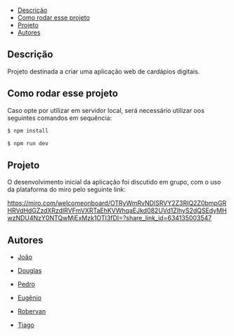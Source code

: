 - [Descrição](#descricao)
- [Como rodar esse projeto](#como-rodar)
- [Projeto](#projeto)
- [Autores](#autores)

<div id='descricao'/>

## Descrição

Projeto destinada a criar uma aplicação web de cardápios digitais.

<div id='como-rodar'/>

## Como rodar esse projeto

Caso opte por utilizar em servidor local, será necessário utilizar oos seguintes comandos em sequência:

```bash
$ npm install

$ npm run dev
```

<div id='projeto'/>

## Projeto

O desenvolvimento inicial da aplicação foi discutido em grupo, com o uso da plataforma do miro pelo seguinte link:

https://miro.com/welcomeonboard/OTRyWmRvNDlSRVY2Z3RIQ2Z0bmpGRHRVdHdGZzdXRzdlRVFmVXRTaEhKVWhqaEJkd082UVd1ZlhyS2dQSEdyMHwzNDU4NzY0NTQwMjExMzk1OTI3fDI=?share_link_id=634135003547

<div id='autores'/>

## Autores

- <a href="https://github.com/BragaJoao"> João <a/>

- <a href="https://github.com/DouglasVolcato"> Douglas <a/>

- <a href="https://github.com/lopesphls"> Pedro <a/>

- <a href="https://github.com/nenooffice"> Eugênio <a/>

- <a href="https://github.com/RobervanSouza"> Robervan <a/>

- <a href="https://github.com/TiagoBonoraBraga"> Tiago <a/>
